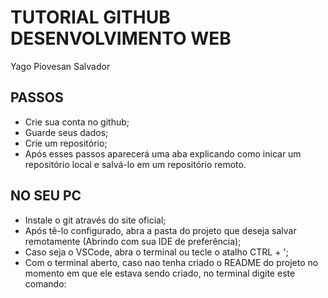 # TUTORIAL GITHUB DESENVOLVIMENTO WEB
Yago Piovesan Salvador

## PASSOS

- Crie sua conta no github;
- Guarde seus dados;
- Crie um repositório;
- Após esses passos aparecerá uma aba explicando como inicar um repositório local e salvá-lo em um repositório remoto.

## NO SEU PC
- Instale o git através do site oficial;
- Após tê-lo configurado, abra a pasta do projeto que deseja salvar remotamente (Abrindo com sua IDE de preferência);
- Caso seja o VSCode, abra o terminal ou tecle o atalho CTRL + ';
- Com o terminal aberto, caso nao tenha criado o README do projeto no momento em que ele estava sendo criado, no terminal digite este comando: 
